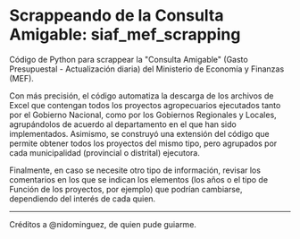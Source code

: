 # Scrappeando de la Consulta Amigable: siaf_mef_scrapping

Código de Python para scrappear la "Consulta Amigable" (Gasto Presupuestal - Actualización diaria) del Ministerio de Economía y Finanzas (MEF).

Con más precisión, el código automatiza la descarga de los archivos de Excel que contengan todos los proyectos agropecuarios ejecutados tanto por el Gobierno Nacional, como por los Gobiernos Regionales y Locales, agrupándolos de acuerdo al departamento en el que han sido implementados.
Asimismo, se construyó una extensión del código que permite obtener todos los proyectos del mismo tipo, pero agrupados por cada municipalidad (provincial o distrital) ejecutora.

Finalmente, en caso se necesite otro tipo de información, revisar los comentarios en los que se indican los elementos (los años o el tipo de Función de los proyectos, por ejemplo) que podrían cambiarse, dependiendo del interés de cada quien.

----------------------------------------------
Créditos a @nidominguez, de quien pude guiarme.
